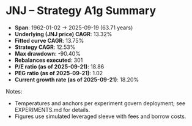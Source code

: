 # JNJ – Strategy A1g Summary

- **Span**: 1962-01-02 → 2025-09-19 (63.71 years)
- **Underlying (JNJ price) CAGR**: 13.32%
- **Fitted curve CAGR**: 13.75%
- **Strategy CAGR**: 12.53%
- **Max drawdown**: -90.40%
- **Rebalances executed**: 301
- **P/E ratio (as of 2025-09-21)**: 18.86
- **PEG ratio (as of 2025-09-21)**: 1.02
- **Current growth rate (as of 2025-09-21)**: 18.20%

Notes:

- Temperatures and anchors per experiment govern deployment; see EXPERIMENTS.md for details.
- Figures use simulated leveraged sleeve with fees and borrow costs.

